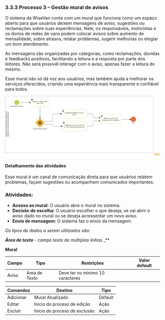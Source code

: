 ### 3.3.3 Processo 3 – Gestão mural de avisos

O sistema da WiseVan conta com um mural que funciona como um espaço aberto para que usuários deixem mensagens de aviso, sugestões ou reclamações sobre suas experiências. Nele, os responsáveis, motoristas e os donos de redes de vans podem colocar avisos sobre aumento de mensalidade, sobre atrasos, relatar problemas, sugerir melhorias ou elogiar um bom atendimento.

As mensagens são organizadas por categorias, como reclamações, dúvidas e feedbacks positivos, facilitando a leitura e a resposta por parte dos leitores. Não será possivél interagir com o aviso, apenas fazer a leitura do mesmo.

Esse mural não só dá voz aos usuários, mas também ajuda a melhorar os serviços oferecidos, criando uma experiência mais transparente e confiável para todos.

![Gestao mural de avisos e reclamações](images/D-gestao-mural-avisos.png)


#### Detalhamento das atividades

Esse mural é um canal de comunicação direta para que usuários relatem problemas, façam sugestões ou acompanhem comunicados importantes.  

### Atividades:  
- **Acesso ao mural:** O usuário abre o mural no sistema.  
- **Decisão de escolha:** O usuário escolher o que deseja, se vai abrir o aviso dado no mural ou se deseja acressentar um novo aviso.  
- **Envio de mensagem:** O sistema faz o envio da mensagem.  

_Os tipos de dados a serem utilizados são:_

_**Área de texto** - campo texto de múltiplas linhas_
_**

**Mural**

| **Campo**       | **Tipo**         | **Restrições**                     | **Valor default** |
| ---             | ---              | ---                                | ---               |
| Aviso           | Área de Texto    | Deve ter no mínimo 10 caracteres   |                   |



| **Comandos**         |  **Destino**                   | **Tipo** |
| ---                  | ---                            | ---               |
| Adicionar            | Mural Atualizado               | Default           |
| Editar               | Início do proceso de edição    | Ação              |
| Excluir              | Início do proceso de exclusão  | Ação              |
